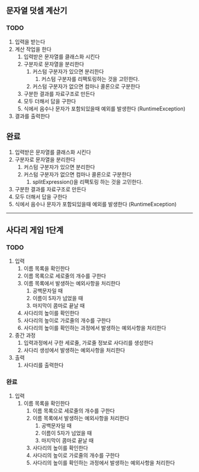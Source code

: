 ## 문자열 덧셈 계산기
### TODO
1. 입력을 받는다
2. 계산 작업을 한다
   1. 입력받은 문자열를 클래스화 시킨다
   2. 구분자로 문자열을 분리한다
      1. 커스텀 구분자가 있으면 분리한다
         1. 커스텀 구분자를 리팩토링하는 것을 고민한다.
      2. 커스텀 구분자가 없으면 컴마나 콜론으로 구분한다
   3. 구분한 결과를 자료구조로 만든다
   4. 모두 더해서 답을 구한다
   5. 식에서 음수나 문자가 포함되있을때 예외를 발생한다 (RuntimeException)
3. 결과를 출력한다

## 완료 

   1. 입력받은 문자열를 클래스화 시킨다
   2. 구분자로 문자열을 분리한다
      1. 커스텀 구분자가 있으면 분리한다
      2. 커스텀 구분자가 없으면 컴마나 콜론으로 구분한다
         1. splitExpression()을 리팩토링 하는 것을 고민한다.
   3. 구분한 결과를 자료구조로 만든다
   4. 모두 더해서 답을 구한다
   5. 식에서 음수나 문자가 포함되있을때 예외를 발생한다 (RuntimeException)
---   
   
## 사다리 게임 1단계

### TODO

1. 입력  
    1. 이름 목록을 확인한다
    2. 이름 목록으로 세로줄의 개수를 구한다
    3. 이름 목록에서 발생하는 예외사항을 처리한다
        1. 공백문자일 때
        2. 이름이 5자가 넘었을 때
        3. 마지막이 콤마로 끝날 때 
    4. 사다리의 높이를 확인한다
    5. 사다리의 높이로 가로줄의 개수를 구한다
    6. 사다리의 높이를 확인하는 과정에서 발생하는 예외사항을 처리한다
2. 중간 과정
    1. 입력과정에서 구한 세로줄, 가로줄 정보로 사다리를 생성한다
    2. 사다리 생성에서 발생하는 예외사항을 처리한다
3. 출력
    1. 사다리를 출력한다
    
### 완료
1. 입력
   1. 이름 목록을 확인한다
       1. 이름 목록으로 세로줄의 개수를 구한다
       2. 이름 목록에서 발생하는 예외사항을 처리한다
           1. 공백문자일 때
           2. 이름이 5자가 넘었을 때
           3. 마지막이 콤마로 끝날 때 
       3. 사다리의 높이를 확인한다
       4. 사다리의 높이로 가로줄의 개수를 구한다
       5. 사다리의 높이를 확인하는 과정에서 발생하는 예외사항을 처리한다